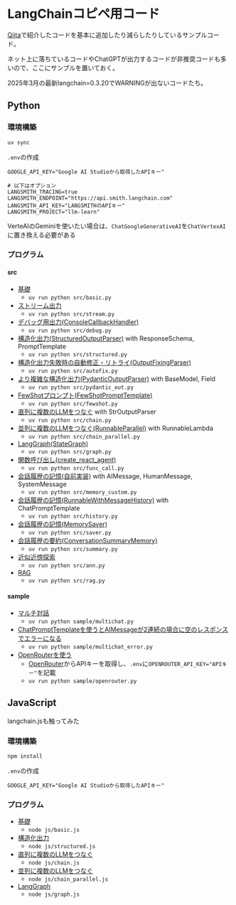 # LangChainコピペ用コード
[Qiita](https://qiita.com/birdwatcher/items/b5cc66ce59095dee5625)で紹介したコードを基本に追加したり減らしたりしているサンプルコード。

ネット上に落ちているコードやChatGPTが出力するコードが非推奨コードも多いので、ここにサンプルを置いておく。

2025年3月の最新langchain=0.3.20でWARNINGが出ないコードたち。

## Python
### 環境構築
```sh
uv sync
```

`.env`の作成
```
GOOGLE_API_KEY="Google AI Studioから取得したAPIキー"

# 以下はオプション
LANGSMITH_TRACING=true
LANGSMITH_ENDPOINT="https://api.smith.langchain.com"
LANGSMITH_API_KEY="LANGSMITHのAPIキー"
LANGSMITH_PROJECT="llm-learn"
```
VerteAIのGeminiを使いたい場合は、`ChatGoogleGenerativeAI`を`ChatVertexAI`に置き換える必要がある

### プログラム
#### src
- [基礎](src/basic.py)
    - `uv run python src/basic.py`
- [ストリーム出力](src/stream.py) 
    - `uv run python src/stream.py`
- [デバッグ用出力(ConsoleCallbackHandler)](src/debug.py)
    - `uv run python src/debug.py`
- [構造化出力(StructuredOutputParser)](src/structured.py) with ResponseSchema, PromptTemplate 
    - `uv run python src/structured.py`
- [構造化出力失敗時の自動修正・リトライ(OutputFixingParser)](src/autofix.py) 
    - `uv run python src/autofix.py`
- [より複雑な構造化出力(PydanticOutputParser)](src/pydantic_out.py) with BaseModel, Field
    - `uv run python src/pydantic_out.py`
- [FewShotプロンプト(FewShotPromptTemplate)](src/fewshot.py)
    - `uv run python src/fewshot.py`
- [直列に複数のLLMをつなぐ](src/chain.py) with StrOutputParser
    - `uv run python src/chain.py`
- [並列に複数のLLMをつなぐ(RunnableParallel)](src/chain_parallel.py) with RunnableLambda
    - `uv run python src/chain_parallel.py`
- [LangGraph(StateGraph)](src/graph.py)
    - `uv run python src/graph.py`
- [関数呼び出し(create_react_agent)](src/func_call.py)
    - `uv run python src/func_call.py`
- [会話履歴の記憶(自前実装)](src/memory_custom.py) with AIMessage, HumanMessage, SystemMessage
    - `uv run python src/memory_custom.py`
- [会話履歴の記憶(RunnableWithMessageHistory)](src/history.py) with ChatPromptTemplate
    - `uv run python src/history.py`
- [会話履歴の記憶(MemorySaver)](src/saver.py)
    - `uv run python src/saver.py`
- [会話履歴の要約(ConversationSummaryMemory)](src/summary.py)
    - `uv run python src/summary.py`
- [近似近傍探索](src/ann.py)
    - `uv run python src/ann.py`
- [RAG](src/rag.py)
    - `uv run python src/rag.py`

#### sample
- [マルチ対話](sample/multichat.py)
    - `uv run python sample/multichat.py`
- [ChatPromptTemplateを使うとAIMessageが2連続の場合に空のレスポンスでエラーになる](sample/multichat_error.py)
    - `uv run python sample/multichat_error.py`
- [OpenRouterを使う](sample/openrouter.py)
    - [OpenRouter](https://openrouter.ai/settings/keys)からAPIキーを取得し、`.env`に`OPENROUTER_API_KEY="APIキー"`を記載
    - `uv run python sample/openrouter.py`

## JavaScript
langchain.jsも触ってみた

### 環境構築
```sh
npm install
```

`.env`の作成
```
GOOGLE_API_KEY="Google AI Studioから取得したAPIキー"
```
### プログラム
- [基礎](js/basic.js)
    - `node js/basic.js`
- [構造化出力](js/structured.js)
    - `node js/structured.js`
- [直列に複数のLLMをつなぐ](js/chain.js)
    - `node js/chain.js`
- [並列に複数のLLMをつなぐ](js/chain_parallel.js)
    - `node js/chain_parallel.js`
- [LangGraph](js/graph.js)
    - `node js/graph.js`
